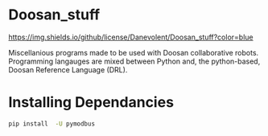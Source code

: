 # Doosan_stuff
https://img.shields.io/github/license/Danevolent/Doosan_stuff?color=blue

Miscellanious programs made to be used with Doosan collaborative robots.
Programming langauges are mixed between Python and, the python-based, Doosan Reference Language (DRL).

# Installing Dependancies
```bash
pip install  -U pymodbus
```
